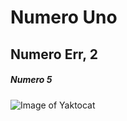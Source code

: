 # Numero Uno

## Numero Err, 2

##### Numero 5

![Image of Yaktocat](https://octodex.github.com/images/yaktocat.png)
